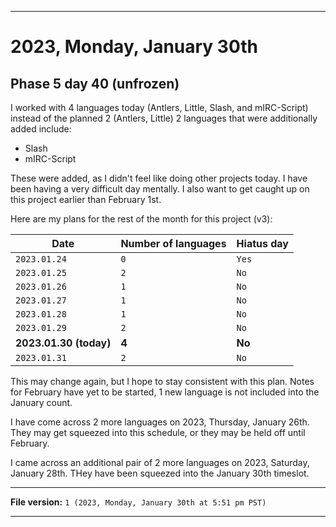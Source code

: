 
***

# 2023, Monday, January 30th

## Phase 5 day 40 (unfrozen)

I worked with 4 languages today (Antlers, Little, Slash, and mIRC-Script) instead of the planned 2 (Antlers, Little) 2 languages that were additionally added include:

- Slash
- mIRC-Script

These were added, as I didn't feel like doing other projects today. I have been having a very difficult day mentally. I also want to get caught up on this project earlier than February 1st. 

Here are my plans for the rest of the month for this project (v3):

| Date | Number of languages | Hiatus day |
|---|---|---|
| `2023.01.24` | `0` | `Yes` |
| `2023.01.25` | `2` | `No` |
| `2023.01.26` | `1` | `No` |
| `2023.01.27` | `1` | `No` |
| `2023.01.28` | `1` | `No` |
| `2023.01.29` | `2` | `No` |
| **2023.01.30 (today)** | **4** | **No** |
| `2023.01.31` | `2` | `No` |

This may change again, but I hope to stay consistent with this plan. Notes for February have yet to be started, 1 new language is not included into the January count.

I have come across 2 more languages on 2023, Thursday, January 26th. They may get squeezed into this schedule, or they may be held off until February.

I came across an additional pair of 2 more languages on 2023, Saturday, January 28th. THey have been squeezed into the January 30th timeslot.

<!-- Today wasn't planned to be a development day for new repositories. I am taking a temporary break from it to work on other projects. If I can gather more languages, I might start phase 4 (2022) earlier. <!-- Work is being done to get the [`Learn`](https://github.com/seanpm2001/Learn/) repository back up to date, as I couldn't keep up in the last 3 days of phase 3 of 2022. The current phase finished yesterday (2022, Tuesday, November 29th) new repositories are expected to start being created at an unknown time in 2022 December. !--> 

<!-- This is the end of phase 4 (2022) of the acceleration project for `seanpm2001/Learn`. !-->

***

**File version:** `1 (2023, Monday, January 30th at 5:51 pm PST)`

***
